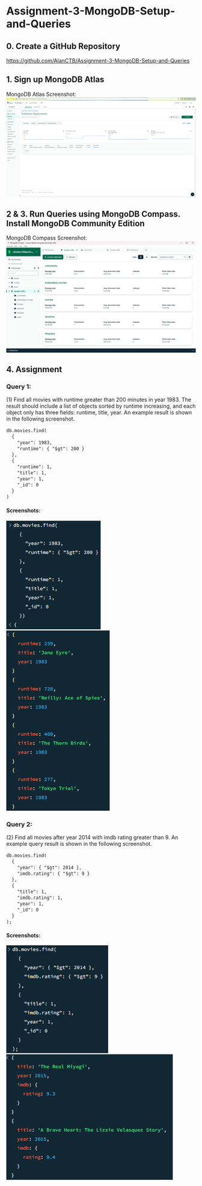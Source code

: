 # Assignment-3-MongoDB-Setup-and-Queries
## 0. Create a GitHub Repository
  https://github.com/AlanCTB/Assignment-3-MongoDB-Setup-and-Queries
## 1. Sign up MongoDB Atlas
MongoDB Atlas Screenshot: 
![Atlas](Atlas.png)
## 2 & 3. Run Queries using MongoDB Compass. Install MongoDB Community Edition
MongoDB Compass Screenshot:
![Compass](Compass.png)
## 4. Assignment
### Query 1: 
(1) Find all movies with runtime greater than 200 minutes in year 1983. The result should include a list of objects sorted by runtime increasing, and each object only has three fields: runtime, title, year. An example result is shown in the following screenshot.
```
db.movies.find(
  { 
    "year": 1983, 
    "runtime": { "$gt": 200 }
  },
  {
    "runtime": 1, 
    "title": 1, 
    "year": 1, 
    "_id": 0
  }
)
```
#### Screenshots:
![Q1](Q1.png)
![Q1R](Q1R.png)
### Query 2:
(2) Find all movies after year 2014 with imdb rating greater than 9. An example query result is shown in the following screenshot.
```
db.movies.find(
  { 
    "year": { "$gt": 2014 }, 
    "imdb.rating": { "$gt": 9 }
  },
  {
    "title": 1, 
    "imdb.rating": 1, 
    "year": 1, 
    "_id": 0
  }
);
```
#### Screenshots: 
![Q2](Q2.png)
![Q2R](Q2R.png)
